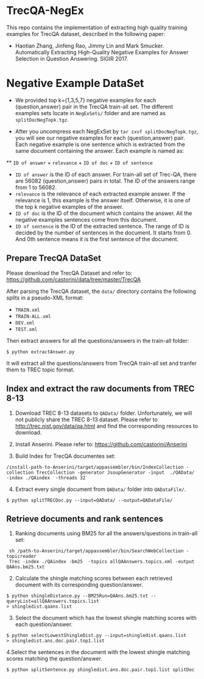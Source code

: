 # TrecQA-NegEx
This repo contains the implementation of extracting high quality training examples for TrecQA dataset, described in the following paper:

+ Haotian Zhang, Jinfeng Rao, Jimmy Lin and Mark Smucker. Automatically Extracting High-Quality Negative Examples for Answer Selection in Question Answering. SIGIR 2017.


# Negative Example DataSet 
* We provided top k={1,3,5,7} negative examples for each (question,answer) pair in the TrecQA train-all set. The different examples sets locate in `NegExSets/` folder and are named as `splitDocNegTopk.tgz`.

* After you uncompress each NegExSet by ```tar zxvf splitDocNegTopk.tgz```, you will see our negative examples for each (question,answer) pair. Each negative example is one sentence which is extracted from the same document containing the answer. Each example is named as:

** `ID of answer` + `relevance` + `ID of doc` + `ID of sentence`

* `ID of answer` is the ID of each answer. For train-all set of Trec-QA, there are 56082 (question,answer) pairs in total. The ID of the answers range from 1 to 56082.  
* `relevance` is the relevance of each extracted example answer. If the relevance is 1, this example is the answer itself. Otherwise, it is one of the top k negative examples of the answer.
* `ID of doc` is the ID of the document which contains the answer. All the negative examples sentences come from this document.
* `ID of sentence` is the ID of the extracted sentence. The range of ID is decided by the number of sentences in the document. It starts from 0. And 0th sentence means it is the first sentence of the document.

## Prepare TrecQA DataSet 
Please download the TrecQA Dataset and refer to: https://github.com/castorini/data/tree/master/TrecQA

After parsing the TrecQA dataset, the `data/` directory contains the following splits in a pseudo-XML format:

+ `TRAIN.xml`
+ `TRAIN-ALL.xml`
+ `DEV.xml`
+ `TEST.xml`


Then extract answers for all the questions/answers in the train-all folder: 

```$ python extractAnswer.py ```

It will extract all the questions/answers from TrecQA train-all set and tranfer them to TREC topic format.


##  Index and extract the raw documents from TREC 8-13

1. Download TREC 8-13 datasets to `QAData/` folder. Unfortunately, we will not publicly share the TREC 8-13 dataset. Please refer to http://trec.nist.gov/data/qa.html and find the corresponding resources to download.

2. Install Anserini. Please refer to: https://github.com/castorini/Anserini

3. Build Index for TrecQA documentes set:
```
/install-path-to-Anserini/target/appassembler/bin/IndexCollection -collection TrecCollection -generator JsoupGenerator -input  ./QAData/  -index ./QAindex  -threads 32

```
4. Extract every single document from `QAData/` folder into `QADataFile/`. 
``` 
$ python splitTRECDoc.py --input=QAData/ --output=QADataFile/ 
```



## Retrieve documents and rank sentences  

1. Ranking documents using BM25 for all the answers/questions in train-all set:

```
 sh /path-to-Anserini/target/appassembler/bin/SearchWebCollection -topicreader 
 Trec -index ./QAindex -bm25  -topics allQAAnswers.topics.xml -output QAAns.bm25.txt
```

2. Calculate the shingle matching scores between each retrieved document with its corresponding question/answer.
```
$ python shingleDistance.py --BM25Run=QAAns.bm25.txt --queryList=allQAAnswers.topics.list
> shingledist.qaans.list
```

3. Select the document which has the lowest shingle matching scores with each question/answer.
```
$ python selectLowestShingleDist.py --input=shingledist.qaans.list 
> shingledist.ans.doc.pair.top1.list
```

4.Select the sentences in the document with the lowest shingle matching scores matching the question/answer. 
```
$ python splitSentence.py shingledist.ans.doc.pair.top1.list splitDoc
```
